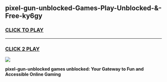 
## pixel-gun-unblocked-Games-Play-Unblocked-&-Free-ky6gy
<h3>
<a href="https://premium76.site?title=pixel-gun-unblocked&ref=24A">CLICK TO PLAY</a></h3>
<hr>

<h3>
<a href="https://premium76.site?title=pixel-gun-unblocked&ref=24A">CLICK 2 PLAY</a>
  
</h3>

<a href="https://premium76.site?title=pixel-gun-unblocked&ref=24A"><img src="https://clearcache.store/games.png"></a>


**pixel-gun-unblocked games unblocked: Your Gateway to Fun and Accessible Online Gaming**
